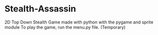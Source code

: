 # Stealth-Assassin
2D Top Down Stealth Game made with python with the pygame and sprite module
To play the game, run the menu.py file. (Temporary)
